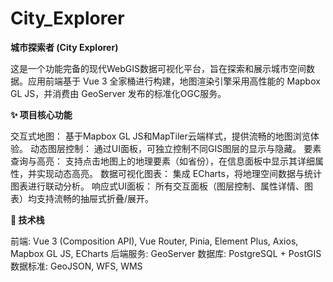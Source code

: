 # City_Explorer

**城市探索者 (City Explorer)**

这是一个功能完备的现代WebGIS数据可视化平台，旨在探索和展示城市空间数据。应用前端基于 Vue 3 全家桶进行构建，地图渲染引擎采用高性能的 Mapbox GL JS，并消费由 GeoServer 发布的标准化OGC服务。

**✨ 项目核心功能**

交互式地图： 基于Mapbox GL JS和MapTiler云端样式，提供流畅的地图浏览体验。
动态图层控制： 通过UI面板，可独立控制不同GIS图层的显示与隐藏。
要素查询与高亮： 支持点击地图上的地理要素（如省份），在信息面板中显示其详细属性，并实现动态高亮。
数据可视化图表： 集成 ECharts，将地理空间数据与统计图表进行联动分析。
响应式UI面板： 所有交互面板（图层控制、属性详情、图表）均支持流畅的抽屉式折叠/展开。

**🚀 技术栈**

前端: Vue 3 (Composition API), Vue Router, Pinia, Element Plus, Axios, Mapbox GL JS, ECharts
后端服务: GeoServer
数据库: PostgreSQL + PostGIS
数据标准: GeoJSON, WFS, WMS
